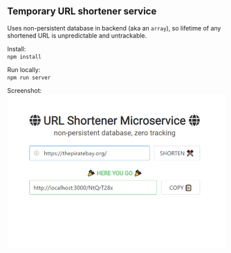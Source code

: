 ## Temporary URL shortener service

Uses non-persistent database in backend (aka an `array`), so lifetime of any shortened URL is unpredictable and untrackable.

Install:  
`npm install`

Run locally:  
`npm run server`

Screenshot:
![URL Shortener Microservice](screenshots/screenshot.PNG?raw=true)
